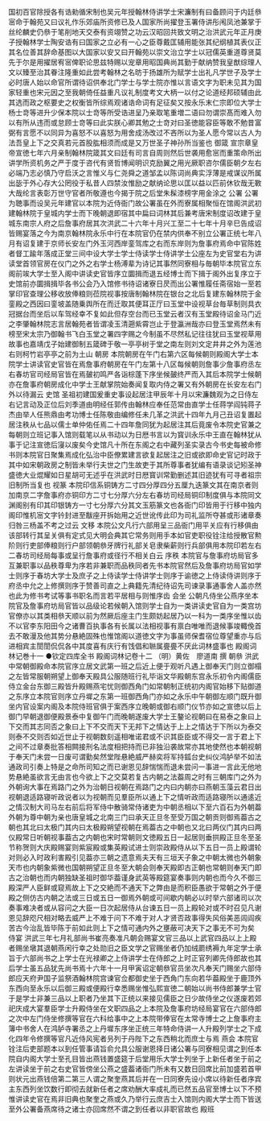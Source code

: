 <!-- { "loadSidebar": true } -->
国初百官除授各有诰勑循宋制也吴元年授翰林侍讲学士宋濂制有曰备顾问于内廷叅宻命于翰苑又曰议礼作乐郊庙所资修已及人国家所尚擢登玉署侍讲彤闱凤池兼掌于丝纶麟史仍叅于笔削地天交泰有资翊赞之功云汉昭回共致文明之治洪武元年正月庚子授翰林学士陶安诰有曰国家之立必有一心之臣尊戴匡辅用能张其纪纲植其表仪正其名位善其辞命基图以大国家以安又曰开翰苑以崇文治立学士以冠儒英重道尊贤莫先于尔是用擢居宥宻俾职论思兹特赐以宠章用昭国典尚其勤于献纳赞我皇猷综理人文以臻至治其眷注隆重如此尝考翰林之名昉于扬雄所为赋学士出礼凡学世子及学士必时唐人始以命官所谓待诏供奉北门学士与学士院亦惟以言语文字为职未见其为国家轻重也宋元因之至我朝倚任益重凡议礼制度考文大柄一以付之论道经邦硕辅由此其选而政之枢要史之权衡皆所综焉观诸诰命词有足征矣又按永乐末仁宗即位大学士杨士竒等进升少保本院以士竒等所受诰进呈乃亲取笔重増二语曰勿谓崇髙而难入勿以有所从违而或怠顾士竒等曰此实朕心卿其勉之士竒对曰圣徳能容臣等敢不勉昔富弼有言愿不以同异为喜怒不以喜怒为用舍成汤改过不吝所以为圣人愿今常以古人为法吾皇上下之交真若元首股肱相须而成是又万世圣子神孙所当鉴也
御箴
宣宗章皇帝宣徳七年六月亲制翰林院箴其文曰廷有司言自周则然后世袭用愈宻而重策命所出讲学所资机务之严于度于咨代有贤哲博闻明识克励翼之用光厥职咨尔儒臣朝夕左右必端乃志必慎乃守启沃之言惟义与仁尧舜之道邹孟以陈词尚典实浮薄是戒谋议所属出毖于外心存大公罔役于私昔人四禁汝惟励之献纳论思以匡以益以匹前休钦哉无斁大哉纶言表彰万世守官者所敬遵也今揭于院之后堂朱髹漆榜字用金涂之
公署
公署为聴事而设吴元年建官以本院为近侍衙门故公署虽在外而寮属相聚恒在馆阁洪武初建翰林院于皇城内学士而下晚朝退即宿其中扁曰词林其后兼考唐宋制度诏改建于皇城东南宗人府之后詹事府居其次洪武二十六年十月兴工至二十七年十月辛巳告成诏皆赐宴落之今为南京翰林院永乐中行在本院官仍在禁内供奉不别立公署正统七年八月有诏复建于京师长安左门外玉河西岸銮驾库之右而东岸则为詹事府焉命中官陈姓者督工踰年落成正堂三间中设大学士学士侍读学士侍讲学士公座左为史官堂右为讲读堂首领官房在仪门之外之右学士杨溥辈为诗记其事然同寮相与毎朝毕本院官立东阁前竢大学士至入阁中讲读史官皆序立圜揖而退五经博士而下揖于阁外出复序立于史馆前亦圜揖揖毕各书公会乃入馆修书待诏诸寮日昃而出公署惟履任斋宿始一至若掌印官查理公移收放俸粮则莅院视事按唐制翰林院在银台之北后复建东翰林院于金銮殿之西因曰銮坡盖随乗舆所在而迁取其便耳正厅曰玉堂中设视草台毎草制则具衣冠据台而坐后以车驾经幸不复如此但存空台而已玉堂云者汉有玉堂殿待诏金马门近之李肇翰林院志言居翰苑者皆谓凌玉清遡紫霄岂止于登瀛洲哉亦曰登玉堂焉然未有榜至宋太宗乃御翰书飞白玉堂之署四字赐之今制虽不尽然私记往往犹曰玉堂视草用故事也嘉靖戊子始建御制五箴碑于敬一亭亭树于堂之南左则刘文定井井之外为莲池右则柯竹岩亭亭之前为土山
朝房
本院朝房在午门右第六区每候朝则殿阁大学士本院学士讲读官史官皆在焉詹事府朝房在午门左第十八区每候朝则詹事少詹事府丞左右春坊官司经局官皆在焉皷初鸣严各诣棕蓬下序坐候皷终严而入其后本院学士候朝亦在詹事府朝房成化中学士王献掌院始奏闻复取内侍之署又有外朝房在长安左右门外以待漏云
史馆
圣祖初建国爰重史事设起居注甲辰年十月以宋濂魏观为之日侍左右记言动及正位后刘季道由明经任郭传由翰林应奉任范常由直学士任蒋学阎钝蒋子杰由举人任熊鼎由考功博士任陈敬由编修任未几革之洪武十四年九月己丑诏复置起居注秩从七品以儒士单仲佑任焉二十四年詹同犹为起居注其后竟废令本院史官兼之每朝则立班记事入馆则载笔以从书动以为日厯书言以为寳训永乐中王直在翰林犹从事于记注宣徳后寖以废矣今史馆凡十所在东阁之右中藏列圣实录古今书史每被命修书则本院官日聚集焉成化弘治中臣僚累建言欲复起居注之旧或欲即命史官记时政于其中如宋朝政房之制皆未举行夫世之门生故吏于其所尊事者犹编有语录谈记矧圣神盛徳大业焜耀如日星胡可无述乎在洪武时日厯寳训常勤删述其旧迹犹有可寻者祖宗旧制所当复也
视篆
本院印信系铜铸方二寸四分厚四分五厘九迭篆文其在南京者则加南京二字詹事府亦铜印方二寸七分厚六分左右春坊司经局铜印制度俱与本院同文渊阁别有印其印银铸方一寸七分厚六分其文玉筋篆文也各衙门印皆用于行移中独内阁印惟机宻文字钤封进至黻座开拆始用之近世讹传此印为司礼监所夺甚或形诸章奏归咎三杨盖不考之过云
文移
本院公文凡行六部用呈三品衙门用平关应有行移俱由该部转行其呈关俱有定式见大明会典其它常务则用手本如官吏职役铨注给授散官勲阶则行吏部俸粮则行户部领朝叅牙牌行礼部关皂隶柴薪则行兵部俱用本院印若左右二春坊司经局每事或呈行詹事府或径行不相关白云
序秩
本院官与詹事府坊局官多互兼职事以品秩尊卑为序若非兼职而品秩同者先书本院官然后及詹事府坊局官如学士则序于春坊大学士及庶子之上侍读学士侍讲学士则序于谕徳之上侍读侍讲则序于府丞中允之上修撰则序于赞善司直之上典籍先清纪待诏先司谏录事通事舍人盖亦然也此为修书考试等事书职名而言若平居相与则惟序齿
会坐
公朝凡侍坐公燕序坐本院官及詹事府坊局官皆以品级论若候朝入馆则学士自为一类讲读史官自为一类宫坊官僚亦以其类相叅天顺以前为然厥后座主门生颇妨起居乃以一科为一类序坐惟以齿不以官李东阳田今之诸曹百执事各有长属以法相视事有禀白唯唯而退候事竣輙俛首去不敢漫及他其势分悬絶固殊也惟馆阁以道徳文字为事虽师保耆宿位尊望重亦与后进相宾主誾誾侃侃各中其度喜有庆行有饯倡和聮属亹亹不厌此词林盛事也
殿阁词林记巻十一
●钦定四库全书
殿阁词林记卷十二
（明）黄佐　廖道南 撰
朝叅
洪武中常朝御殿命本院官序立居文武第一班之后近上便于观听凡遇上御奉天门则立御榻之左皆常服朝朔望上御奉天殿具公服随班行礼毕诣文华殿朝东宫永乐初令内阁儒臣侍立金台东御三殿皆升殿赐燕宅忧则御西角门如常朝制正统初内阁官始移下贴御道之东序立本院官则序立丹墀之东第一班御西角门亦如之永乐中午朝御左顺门既升御坐内官设案内阁及本院侍班官俱于案西序立晚朝或御右顺门仪节亦如之宣徳以后上御门早朝退御便殿景泰中复御午门而晚朝遂废大学士王鏊论视朝曰在易泰之象曰上下交而其志同否之象曰上下不交而天下无邦下之情达于上上之情达于下所以为泰交则泰不交则否如近世止于视朝数刻遥相唯诺君或不识其臣臣或不得交一言于君上下之间不过章奏批答相闗接刑名法度相把持而已非独沿袭故常亦其地使然也本朝视朝于奉天门未尝一日废可谓勤矣然堂陛悬絶威严赫奕将军持鈲台史纠仪鸿胪举不如法通政司引奏上特是之命所司知之而已谢恩见辞惴惴而退未尝问一事进一言此无他地势悬絶虽欲言无由言也今欲上下之交莫若复古内朝之法葢周之时有三朝库门之外为外朝询大事在焉路门之外为治朝日视朝在焉路门之内曰内朝亦曰燕朝玉藻云君日出视朝退适路寝听政说者以为视朝而见羣臣所以通上下之情听政而适路寝所以通逺近之情汉制大司马左右前后将军侍中散骑常侍诸吏为中朝丞相以下至六百石为外朝葢外朝为尊中朝为亲也唐皇城之北南三门曰承天正旦冬至受万国之朝贡则御焉葢古之朝也其北曰太极门其内曰太极殿朔望视朝在焉葢古之中朝也又北曰两仪门其内曰两仪殿常日听朝视事葢古之内朝也宋时常朝则文徳殿五日一起居则垂拱殿正旦冬至圣节称贺则大庆殿赐宴则紫宸殿或集英殿试进士则崇政殿侍从以下五日一员上殿谓轮对则必入时政利害殿引见葢亦三朝之遗意焉夫天有三垣天子象之中朝太微也外朝象天市也内朝象紫微也国朝朔望正旦冬至大朝会则奉天殿即古正朝也常朝则奉天门即古之治朝也而内朝独缺圣祖时御华葢谨身武英等殿筵宴奏事则内朝也而今久不御三殿深严人臣鲜或窥焉故上下之交絶而不通天下之弊由是而积臣愚欲于常朝之外于便殿之侧仿古内朝之法或三日或五日一御焉外朝或可间歇内朝必以时举六部诸司以次奏事难决者或从容问之大臣一日次起居侍从台谏五日一员上殿轮对或不时召见凡谢恩见辞咫尺相对略去威严上不难于问下不难于对人才贤否政事得失风俗美恶闾阎疾苦古今治乱皆毕陈于前如此则上下之情可通内外之壅蔽可决天下之事无不可为矣
侍宴
洪武三年七月礼部尚书崔亮奏准凡朝会赐宴文官三品以上武官四品以上上殿者赐坐墩其退朝燕闲行幸之处勋旧之臣文学之官赐坐者仍加绒罽绣褥九年定学士承旨于六部尚书之上学士在光禄卿之上侍讲学士在侍郎之上时正官列卿先侍郎故也其后学士虽五品犹先尚书焉十六年十一月甲寅诏定朝叅官员坐次凡奉天门赐坐六部侍郎应天府尹国子监祭酒翰林院宫谏官佥都御史坐于西角门东向若华葢殿坐于鹿顶外东西向至永乐以后御三殿或便殿行幸悉赐坐惟弘熙宣徳二朝始以尚书侍郎兼学士官于是学士非兼三品以上职者乃坐其下正统以来接见儒臣之日少故侍坐之仪遂废若郊祀庆成大宴羣臣学士升殿侍坐在文职四品之上本院及詹事府坊经局宴官在六部侍郎之次中左门侍坐修撰等官在六科给事中之上本院带俸官在太常寺博士之上詹事府主簿中书舍人在鸿胪寺署丞之上丹墀东序坐正统三年特命侍讲一人升殿列学士之下成化四年令修撰等官凡近侍风宪者叧列于丹陛下之东西稍北而庶士与焉
燕会
本院官铨注后吏部题本以到任管事请旨俞允具公服谢恩择日诸公署与同寮相见谓之到任本院自内阁大学士至孔目皆出燕钱置盛筵于后堂用乐大学士列坐于上新任者坐于前之左讲读坐于前之右史官皆傍坐公燕之盛葢诸衙门所未有又数日回席比前加盛若首甲则状元出燕钱倍第二第三人谓之聚奎燕其后并在一日同寮先设小席以待新任者序宾主东西列坐饮数行即彻去就新任者之席劝酬大率成礼而已然五品官至博士以下不预惟讲读史官在焉非旧典也聚奎之燕或久乃举行云庶吉士入馆则内阁大学士而下皆送至外公署备燕席待之诸士亦回席然不谓之到任者以非职官故也
殿班
